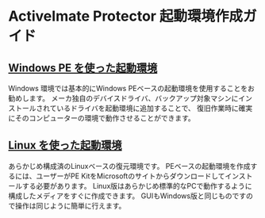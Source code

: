 # ActiveImate Protector 起動環境作成ガイド

## [Windows PE を使った起動環境](./builderPE.md)
Windows 環境では基本的にWindows PEベースの起動環境を使用することをお勧めします。
メーカ独自のデバイスドライバ、バックアップ対象マシンにインストールされているドライバを起動環境に追加することで、
復旧作業時に確実にそのコンピューターの環境で動作させることができます。

## [Linux を使った起動環境](./builderLinux.md)
あらかじめ構成済のLinuxベースの復元環境です。
PEベースの起動環境を作成するには、ユーザーがPE KitをMicrosoftのサイトからダウンロードしてインストールする必要があります。
Linux版はあらかじめ標準的なPCで動作するように構成したメディアをすぐに作成できます。
GUIもWindows版と同じものですので操作は同じように簡単に行えます。
